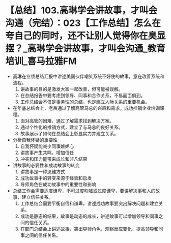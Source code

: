 # 【总结】103.高琳学会讲故事，才叫会沟通（完结）：023【工作总结】怎么在夸自己的同时，还不让别人觉得你在臭显摆？_高琳学会讲故事，才叫会沟通_教育培训_喜马拉雅FM

-   高琳在业绩总结汇报中讲述美国伙伴嘲笑系统不好使的故事，意在改善系统和流程。
    1.  讲故事的目的是激发大家一起改善，但可能被误解。
    2.  在总结报告中要考虑到领导、同事和合作关系，不易面面俱到。
    3.  工作总结会不仅是事务性的总结，也是建立人际关系的重要机会。
-   在年底总结会上，老岳通过了解高管马总的兴趣和需求，成功推销企业培训课程。
    1.  面对高管的困难，通过了解需求找到解决方案。
    2.  通过个性化的推销方式，建立了与马总的良好关系。
    3.  故事展示了如何在总结会上彰显实力并建立关系。
-   分析自我怀疑的重要性
    1.  自我怀疑能减少同事嫉妒心
    2.  讲故事产生共鸣，增加信任
    3.  冲突和压力能带来成长和非凡结果
-   讲故事的必要性和成功故事的转变
    1.  讲故事是一种思维方式
    2.  成功故事中的转变来源于经验和启发
    3.  导师角色在成功故事中的重要性和影响
-   总结工作会需要适度谦卑，不可过度吹嘘或过度谦卑，要讲解决事和人的故事，建立信任关系。
    1.  工作总结会需要平衡自信和谦卑，讲述成功故事要突出解决问题和建立关系。
    2.  成功是静态的结果，故事是动态的成长，讲述故事可以增加领导和同事之间的信任关系。
    3.  在部门总结会上讲述故事，突出导师角色，观察反应变化，提高领导和同事之间的信任关系。